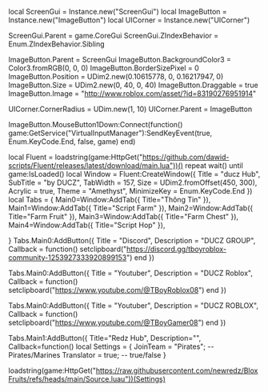 local ScreenGui = Instance.new("ScreenGui") local ImageButton = Instance.new("ImageButton") local UICorner = Instance.new("UICorner")

ScreenGui.Parent = game.CoreGui ScreenGui.ZIndexBehavior = Enum.ZIndexBehavior.Sibling

ImageButton.Parent = ScreenGui ImageButton.BackgroundColor3 = Color3.fromRGB(0, 0, 0) ImageButton.BorderSizePixel = 0 ImageButton.Position = UDim2.new(0.10615778, 0, 0.16217947, 0) ImageButton.Size = UDim2.new(0, 40, 0, 40) ImageButton.Draggable = true ImageButton.Image = "http://www.roblox.com/asset/?id=83190276951914"

UICorner.CornerRadius = UDim.new(1, 10) UICorner.Parent = ImageButton

ImageButton.MouseButton1Down:Connect(function() game:GetService("VirtualInputManager"):SendKeyEvent(true, Enum.KeyCode.End, false, game) end)

local Fluent = loadstring(game:HttpGet("https://github.com/dawid-scripts/Fluent/releases/latest/download/main.lua"))() repeat wait() until game:IsLoaded() local Window = Fluent:CreateWindow({ Title = "ducz Hub", SubTitle = "by DUCZ", TabWidth = 157, Size = UDim2.fromOffset(450, 300), Acrylic = true, Theme = "Amethyst", MinimizeKey = Enum.KeyCode.End }) local Tabs = { Main0=Window:AddTab({ Title="Thông Tin" }), Main1=Window:AddTab({ Title="Script Farm" }), Main2=Window:AddTab({ Title="Farm Fruit" }), Main3=Window:AddTab({ Title="Farm Chest" }), Main4=Window:AddTab({ Title="Script Hop" }),

} Tabs.Main0:AddButton({ Title = "Discord", Description = "DUCZ GROUP", Callback = function() setclipboard("https://discord.gg/tboyroblox-community-1253927333920899153") end })

Tabs.Main0:AddButton({
Title = "Youtuber",
Description = "DUCZ Roblox",
Callback = function()
    setclipboard("https://www.youtube.com/@TBoyRoblox08")
end
})

Tabs.Main0:AddButton({
Title = "Youtuber",
Description = "DUCZ ROBLOX",
Callback = function()
    setclipboard("https://www.youtube.com/@TBoyGamer08")
end
})

Tabs.Main1:AddButton({
Title="Redz Hub",
Description="",
Callback=function()
  local Settings = {
JoinTeam = "Pirates"; -- Pirates/Marines Translator = true; -- true/false }

loadstring(game:HttpGet("https://raw.githubusercontent.com/newredz/BloxFruits/refs/heads/main/Source.luau"))(Settings) 
